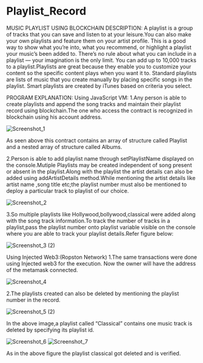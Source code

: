 # Playlist_Record
MUSIC PLAYLIST USING BLOCKCHAIN
DESCRIPTION: A playlist is a group of tracks that you can save and listen to at your leisure.You can also make your own playlists and feature them on your artist profile. This is a good way to show what you’re into, what you recommend, or highlight a playlist your music’s been added to.
There’s no rule about what you can include in a playlist — your imagination is the only limit. You can add up to 10,000 tracks to a playlist.Playlists are great because they enable you to customize your content so the specific content plays when you want it to. Standard playlists are lists of music that you create manually by placing specific songs in the playlist. Smart playlists are created by iTunes based on criteria you select.

PROGRAM EXPLANATION:
Using JavaScript VM:
1.Any person is able to create playlists and append the song tracks and maintain their playlist record using blockchain.The one who access the contract is recognized in blockchain using his account address.

![Screenshot_1](https://user-images.githubusercontent.com/72811781/96141353-8d5c3d00-0f1e-11eb-99f0-feff5905f219.png)


As seen above this contract contains an array of structure called Playlist and a nested array of structure called Albums.

2.Person is able to add playlist name through setPlaylistName displayed on the console.Mutiple Playlists may be created independent of song present or absent in the playlist.Along with the playlist the artist details can also be added using addArtistDetails method.While mentioning the artist details like artist name ,song title etc;the playlist number must also be mentioned to deploy a particular track to playlist of our choice.

![Screenshot_2](https://user-images.githubusercontent.com/72811781/96141703-e88e2f80-0f1e-11eb-97fc-0396189dc663.png)


3.So multiple playlists like Hollywood,bollywood,classical were added along with the song track information.To track the number of tracks in  a playlist,pass the playlist number onto playlist variable visible on the console where you are able to track your playlist details.Refer figure below: 

![Screenshot_3 (2)](https://user-images.githubusercontent.com/72811781/96141759-f348c480-0f1e-11eb-9f76-1346f621d21e.jpeg)


Using Injected Web3:(Ropston Network)
1.The same transactions were done using Injected web3 for the execution.
Now the owner will have the address of the metamask connected.
 
![Screenshot_4](https://user-images.githubusercontent.com/72811781/96141782-fba0ff80-0f1e-11eb-9b46-f2103cb525ea.jpeg)
 

2.The playlists created can also be deleted by mentioning the playlist number in the record.

![Screenshot_5 (2)](https://user-images.githubusercontent.com/72811781/96141806-00fe4a00-0f1f-11eb-898f-1add5e737352.png)

In the above image,a playlist called “Classical” contains one music track is deleted by specifying its playlist id.
 
![Screenshot_6](https://user-images.githubusercontent.com/72811781/96141839-09568500-0f1f-11eb-8d57-a0d07c192e49.png)
![Screenshot_7](https://user-images.githubusercontent.com/72811781/96141917-1bd0be80-0f1f-11eb-8b0c-e83da8dac32d.png)


As in the above figure the playlist classical got deleted and is verified.
